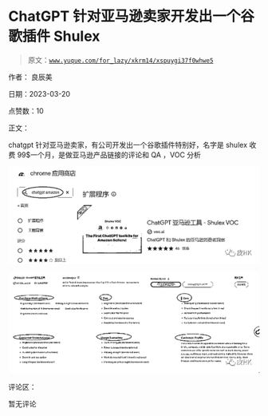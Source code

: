 # ChatGPT 针对亚马逊卖家开发出一个谷歌插件 Shulex

> 原文：[`www.yuque.com/for_lazy/xkrm14/xspuygi37f0whwe5`](https://www.yuque.com/for_lazy/xkrm14/xspuygi37f0whwe5)

作者： 良辰美

日期：2023-03-20

点赞数：10

正文：

chatgpt 针对亚马逊卖家，有公司开发出一个谷歌插件特别好，名字是 shulex 收费 99$一个月，是做亚马逊产品链接的评论和 QA ，VOC 分析

![](img/58406e17043fd7fd236299ccc870c239.png)  

![](img/c41085c58f25b5d87b3b8f5dbb0a71fa.png)  

评论区：

暂无评论

